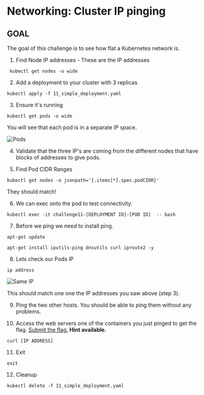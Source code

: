# Networking: Cluster IP pinging

## GOAL

The goal of this challenge is to see how flat a Kubernetes network is.

1. Find Node IP addresses - These are the IP addresses
 
```
 kubectl get nodes -o wide 
```
 2. Add a deployment to your cluster with 3 replicas

```
kubectl apply -f 11_simple_deployment.yaml
```

3. Ensure it's running

```
kubectl get pods -o wide
```

You will see that each pod is in a separate IP space.

![Pods](https://i.postimg.cc/t9v1mPLD/11-pods.png)

4. Validate that the three IP's are coming from the different nodes that have blocks of addresses to give pods.

5. Find Pod CIDR Ranges

```
kubectl get nodes -o jsonpath='{.items[*].spec.podCIDR}'
```

They should match!

6. We can exec onto the pod to test connectivity.

```
kubectl exec -it challenge11-[DEPLOYMENT ID]-[POD ID]  -- bash
```

7.  Before we ping we need to install ping.

```
apt-get update
```
```
apt-get install iputils-ping dnsutils curl iproute2 -y
```

8.  Lets check our Pods IP

```
ip address
```
![Same IP](https://i.postimg.cc/cZnZYYxw/11-ipcheck.png)

This should match one one the IP addresses you saw above (step 3).

9. Ping the two other hosts.  You should be able to ping them without any problems.

10. Access the web servers one of the containers you just pinged to get the flag. [Submit the flag.](https://devslop.ctfd.io/challenges#Challenge%2011-4) **Hint available.**

```
curl [IP ADDRESS]
```
11. Exit

```
exit
```

12. Cleanup

```
kubectl delete -f 11_simple_deployment.yaml
```
